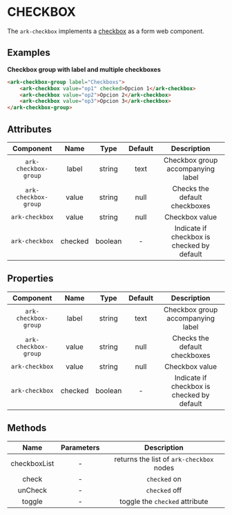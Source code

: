 CHECKBOX
========

The `ark-checkbox` implements a
[checkbox](https://developer.mozilla.org/en-US/docs/Web/HTML/Element/input/checkbox)
as a form web component.

Examples
--------

**Checkbox group with label and multiple checkboxes**

``` html
<ark-checkbox-group label="Checkboxs">
    <ark-checkbox value="op1" checked>Opcion 1</ark-checkbox>
    <ark-checkbox value="op2">Opcion 2</ark-checkbox>
    <ark-checkbox value="op3">Opcion 3</ark-checkbox>
</ark-checkbox-group>
```

Attributes
----------

|       Component        |  Name   |  Type   | Default |                Description                 |
| :--------------------: | :-----: | :-----: | :-----: | :----------------------------------------: |
| ``ark-checkbox-group`` |  label  | string  |  text   |     Checkbox group accompanying label      |
| ``ark-checkbox-group`` |  value  | string  |  null   |       Checks the default checkboxes        |
|    ``ark-checkbox``    |  value  | string  |  null   |               Checkbox value               |
|    ``ark-checkbox``    | checked | boolean |    -    | Indicate if checkbox is checked by default |

Properties
----------

|       Component        |  Name   |  Type   | Default |                Description                 |
| :--------------------: | :-----: | :-----: | :-----: | :----------------------------------------: |
| ``ark-checkbox-group`` |  label  | string  |  text   |     Checkbox group accompanying label      |
| ``ark-checkbox-group`` |  value  | string  |  null   |       Checks the default checkboxes        |
|    ``ark-checkbox``    |  value  | string  |  null   |               Checkbox value               |
|    ``ark-checkbox``    | checked | boolean |    -    | Indicate if checkbox is checked by default |


Methods
-------

|     Name     | Parameters |               Description                |
| :----------: | :--------: | :--------------------------------------: |
| checkboxList |     -      | returns the list of `ark-checkbox` nodes |
|    check     |     -      |              ``checked`` on              |
|   unCheck    |     -      |             ``checked`` off              |
|    toggle    |     -      |     toggle the ``checked`` attribute     |

